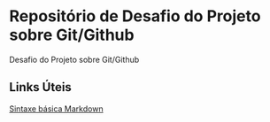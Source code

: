 # Repositório de Desafio do Projeto sobre Git/Github

Desafio do Projeto sobre Git/Github

## Links Úteis
[Sintaxe básica Markdown](https://github.com/gustavograeve/primeiro-repo-dio)
